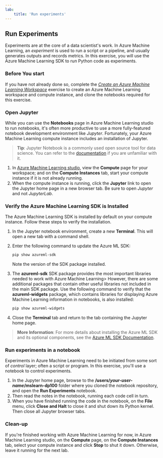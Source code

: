 ```yaml
---
lab:
    title: 'Run experiments'
---
```

## Run Experiments

Experiments are at the core of a data scientist's work. In Azure Machine Learning, an *experiment* is used to run a script or a pipeline, and usually generates outputs and records metrics. In this exercise, you will use the Azure Machine Learning SDK to run Python code as experiments.

### Before You start

If you have not already done so, complete the *[Create an Azure Machine Learning Workspace](01-create-a-workspace.md)* exercise to create an Azure Machine Learning workspace and compute instance, and clone the notebooks required for this exercise.

### Open Jupyter

While you can use the **Notebooks** page in Azure Machine Learning studio to run notebooks, it's often more productive to use a more fully-featured notebook development environment like *Jupyter*. Fortunately, your Azure Machine Learning compute instance includes an installation of Jupyter.

> **Tip**: Jupyter Notebook is a commonly used open source tool for data science. You can refer to the [documentation](https://jupyter-notebook.readthedocs.io/en/stable/notebook.html) if you are unfamiliar with it.

1. In [Azure Machine Learning studio](https://ml.azure.com), view the **Compute** page for your workspace; and on the **Compute Instances** tab, start your compute instance if it is not already running.
2. When the compute instance is running, click the **Jupyter** link to open the Jupyter home page in a new browser tab. Be sure to open *Jupyter* and not *JupyterLab*.

### Verify the Azure Machine Learning SDK is Installed

The Azure Machine Learning SDK is installed by default on your compute instance. Follow these steps to verify the installation.

1. In the Jupyter notebook environment, create a new **Terminal**. This will open a new tab with a command shell.
2. Enter the following command to update the Azure ML SDK:

    ```bash
    pip show azureml-sdk
    ```

    Note the version of the SDK package installed.

3. The **azureml-sdk** SDK package provides the most important libraries needed to work with Azure Machine Learning> However, there are some additional packages that contain other useful libraries not included in the main SDK package. Use the following command to verify that the **azureml-widgets** package, which contains libraries for displaying Azure Machine Learning information in notebooks, is also installed:

    ```bash
    pip show azureml-widgets
    ```

4. Close the **Terminal** tab and return to the tab containing the Jupyter home page.

> **More Information**: For more details about installing the Azure ML SDK and its optional components, see the [Azure ML SDK Documentation](https://docs.microsoft.com/python/api/overview/azure/ml/install?view=azure-ml-py).

### Run experiments in a notebook

Experiments in Azure Machine Learning need to be initiated from some sort of *control* layer; often a script or program. In this exercise, you'll use a notebook to control experiments.

1. In the Jupyter home page, browse to the **/users/*your-user-name*/mslearn-dp100** folder where you cloned the notebook repository, and open the **Run Experiments** notebook.
2. Then read the notes in the notebook, running each code cell in turn.
3. When you have finished running the code in the notebook, on the **File** menu, click **Close and Halt** to close it and shut down its Python kernel. Then close all Jupyter browser tabs.

### Clean-up

If you're finished working with Azure Machine Learning for now, in Azure Machine Learning studio, on the **Compute** page, on the **Compute Instances** tab, select your compute instance and click **Stop** to shut it down. Otherwise, leave it running for the next lab.
